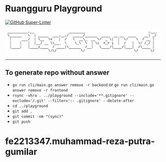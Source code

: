 # Ruangguru Playground

[![GitHub Super-Linter](https://github.com/ruang-guru/playground/workflows/Lint%20Code%20Base/badge.svg)](https://github.com/marketplace/actions/super-linter)

![banner](banner.png)

---

## To generate repo without answer

- `go run cli/main.go answer remove -r backend` or `go run cli/main.go answer remove -r frontend`
- `rsync -vhra . ../playground --include='**.gitignore' --exclude='/.git' --filter=':- .gitignore' --delete-after`
- `cd ../playground`
- `git add .`
- `git commit -nm "(sync)"`
- `git push`
# fe2213347.muhammad-reza-putra-gumilar
